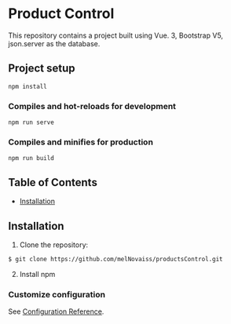 # Product Control
This repository contains a project built using Vue. 3, Bootstrap V5, json.server as the database.

## Project setup
```
npm install
```

### Compiles and hot-reloads for development
```
npm run serve
```

### Compiles and minifies for production
```
npm run build
```

## Table of Contents

- [Installation](#installation)

## Installation

1. Clone the repository:

```bash
$ git clone https://github.com/melNovaiss/productsControl.git
```

2. Install npm

### Customize configuration
See [Configuration Reference](https://cli.vuejs.org/config/).
